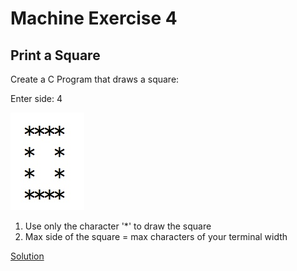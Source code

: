 # Machine Exercise 4

## Print a Square

Create a C Program that draws a square:

Enter side: 4

![Square](img/square.jpeg)

1. Use only the character '*' to draw the square
2. Max side of the square = max characters of your terminal width

[Solution](me04.c)
